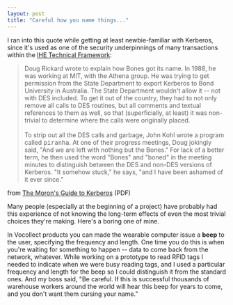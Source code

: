 ```yaml
---
layout: post
title: "Careful how you name things..."
---
```




<p>I ran into this quote while getting at least newbie-familiar
with Kerberos, since it's used as one of the security
underpinnings of many transactions within the 
<a href="http://www.ihe.net/Technical_Framework/">IHE Technical
Framework</a>:</p>

<blockquote>
Doug Rickard wrote to explain how Bones got its name.  In 1988,
he was working at MIT, with the Athena group. He was trying to
get permission from the State Department to export Kerberos to
Bond University in Australia. The State Department wouldn't allow
it -- not with DES included. To get it out of the country, they had
to not only remove all calls to DES routines, but all comments
and textual references to them as well, so that (superficially,
at least) it was non-trivial to determine where the calls were
originally placed.
<br /><br />
To strip out all the DES calls and garbage, John Kohl wrote a
program called <tt>piranha</tt>. At one of their progress meetings, Doug
jokingly said, "And we are left with nothing but the Bones."
For lack of a better term, he then used the word "Bones" and
"boned" in the meeting minutes to distinguish between the DES
and non-DES versions of Kerberos. "It somehow stuck," he says,
"and I have been ashamed of it ever since."
</blockquote>

<p>from <a
href="http://www.oliebol.org/Security%20Docs/moron%20guide%20to%20kerberos%20brian_security_kerberos.pdf">The
Moron's Guide to Kerberos</a> (PDF)</p>

<p>Many people (especially at the beginning of a project) have
probably had this experience of not knowing the long-term effects
of even the most trivial choices they're making. Here's a boring
one of mine.</p>

<p>In Vocollect products you can made the wearable computer issue
a <b>beep</b> to the user, specifying the frequency and
length. One time you do this is when you're waiting for something
to happen -- data to come back from the network, whatever. While
working on a prototype to read RFID tags I needed to indicate
when we were busy reading tags, and I used a particular frequency
and length for the beep so I could distinguish it from the
standard ones. And my boss said, "Be careful. If this is
successful thousands of warehouse workers around the world will
hear this beep for years to come, and you don't want them
cursing your name."</p>



